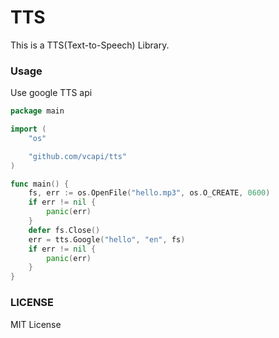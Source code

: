 # TTS
This is a TTS(Text-to-Speech) Library.


### Usage
Use google TTS api
```go
package main

import (
    "os"

    "github.com/vcapi/tts"
)

func main() {
    fs, err := os.OpenFile("hello.mp3", os.O_CREATE, 0600)
    if err != nil {
        panic(err)
    }
    defer fs.Close()
    err = tts.Google("hello", "en", fs)
    if err != nil {
        panic(err)
    }
}
```


### LICENSE
MIT License

